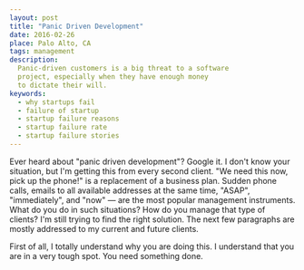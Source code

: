 ```yaml
---
layout: post
title: "Panic Driven Development"
date: 2016-02-26
place: Palo Alto, CA
tags: management
description:
  Panic-driven customers is a big threat to a software
  project, especially when they have enough money
  to dictate their will.
keywords:
  - why startups fail
  - failure of startup
  - startup failure reasons
  - startup failure rate
  - startup failure stories
---
```


Ever heard about "panic driven development"? Google it. I don't know your
situation, but I'm getting this from every second client.
"We need this now, pick up the phone!" is a replacement of a business plan.
Sudden phone calls, emails to all available addresses
at the same time, "ASAP", "immediately", and "now" &mdash; are the
most popular management instruments. What do you do in such situations?
How do you manage that type of clients? I'm still trying to find the
right solution. The next few paragraphs are mostly addressed to my current
and future clients.

<!--more-->

First of all, I totally understand why you are doing this. I understand
that you are in a very tough spot. You need something done.

